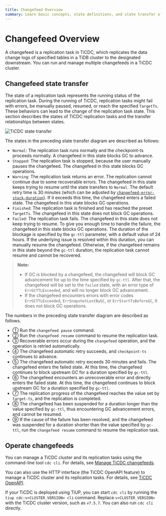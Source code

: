 ```yaml
---
title: Changefeed Overview
summary: Learn basic concepts, state definitions, and state transfer of changefeeds.
---
```


# Changefeed Overview

A changefeed is a replication task in TiCDC, which replicates the data change logs of specified tables in a TiDB cluster to the designated downstream. You can run and manage multiple changefeeds in a TiCDC cluster.

## Changefeed state transfer

The state of a replication task represents the running status of the replication task. During the running of TiCDC, replication tasks might fail with errors, be manually paused, resumed, or reach the specified `TargetTs`. These behaviors can lead to the change of the replication task state. This section describes the states of TiCDC replication tasks and the transfer relationships between states.

![TiCDC state transfer](https://docs-download.pingcap.com/media/images/docs/ticdc/ticdc-changefeed-state-transfer.png)

The states in the preceding state transfer diagram are described as follows:

- `Normal`: The replication task runs normally and the checkpoint-ts proceeds normally. A changefeed in this state blocks GC to advance.
- `Stopped`: The replication task is stopped, because the user manually pauses the changefeed. The changefeed in this state blocks GC operations.
- `Warning`: The replication task returns an error. The replication cannot continue due to some recoverable errors. The changefeed in this state keeps trying to resume until the state transfers to `Normal`. The default retry time is 30 minutes (which can be adjusted by [`changefeed-error-stuck-duration`](/ticdc/ticdc-changefeed-config.md)). If it exceeds this time, the changefeed enters a failed state. The changefeed in this state blocks GC operations.
- `Finished`: The replication task is finished and has reached the preset `TargetTs`. The changefeed in this state does not block GC operations.
- `Failed`: The replication task fails. The changefeed in this state does not keep trying to resume. To give you enough time to handle the failure, the changefeed in this state blocks GC operations. The duration of the blockage is specified by the `gc-ttl` parameter, with a default value of 24 hours. If the underlying issue is resolved within this duration, you can manually resume the changefeed. Otherwise, if the changefeed remains in this state beyond the `gc-ttl` duration, the replication task cannot resume and cannot be recovered.

> **Note:**
>
> - If GC is blocked by a changefeed, the changefeed will block GC advancement for up to the time specified by `gc-ttl`. After that, the changefeed will be set to the `failed` state, with an error type of `ErrGCTTLExceeded`, and will no longer block GC advancement.
> - If the changefeed encounters errors with error codes `ErrGCTTLExceeded`, `ErrSnapshotLostByGC`, or `ErrStartTsBeforeGC`, it does not block GC operations.

The numbers in the preceding state transfer diagram are described as follows.

- ① Run the `changefeed pause` command.
- ② Run the `changefeed resume` command to resume the replication task.
- ③ Recoverable errors occur during the `changefeed` operation, and the operation is retried automatically.
- ④ The changefeed automatic retry succeeds, and `checkpoint-ts` continues to advance.
- ⑤ The changefeed automatic retry exceeds 30 minutes and fails. The changefeed enters the failed state. At this time, the changefeed continues to block upstream GC for a duration specified by `gc-ttl`.
- ⑥ The changefeed encounters an unrecoverable error and directly enters the failed state. At this time, the changefeed continues to block upstream GC for a duration specified by `gc-ttl`.
- ⑦ The replication progress of the changefeed reaches the value set by `target-ts`, and the replication is completed.
- ⑧ The changefeed has been suspended for a duration longer than the value specified by `gc-ttl`, thus encountering GC advancement errors, and cannot be resumed.
- ⑨ If the cause of the failure has been resolved, and the changefeed was suspended for a duration shorter than the value specified by `gc-ttl`, run the `changefeed resume` command to resume the replication task.

## Operate changefeeds

You can manage a TiCDC cluster and its replication tasks using the command-line tool `cdc cli`. For details, see [Manage TiCDC changefeeds](/ticdc/ticdc-manage-changefeed.md).

You can also use the HTTP interface (the TiCDC OpenAPI feature) to manage a TiCDC cluster and its replication tasks. For details, see [TiCDC OpenAPI](/ticdc/ticdc-open-api.md).

If your TiCDC is deployed using TiUP, you can start `cdc cli` by running the `tiup cdc:v<CLUSTER_VERSION> cli` command. Replace `v<CLUSTER_VERSION>` with the TiCDC cluster version, such as `v7.5.7`. You can also run `cdc cli` directly.
